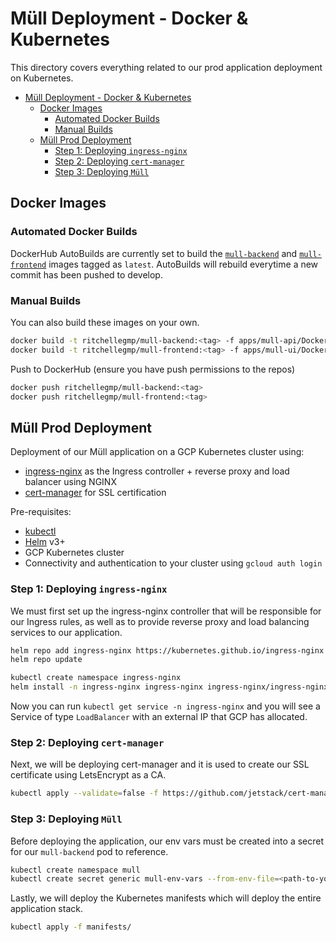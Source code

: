 # Müll Deployment - Docker & Kubernetes

This directory covers everything related to our prod application deployment on Kubernetes.

- [Müll Deployment - Docker & Kubernetes](#müll-deployment---docker---kubernetes)
  - [Docker Images](#docker-images)
    - [Automated Docker Builds](#automated-docker-builds)
    - [Manual Builds](#manual-builds)
  - [Müll Prod Deployment](#müll-prod-deployment)
    - [Step 1: Deploying `ingress-nginx`](#step-1--deploying--ingress-nginx-)
    - [Step 2: Deploying `cert-manager`](#step-2--deploying--cert-manager-)
    - [Step 3: Deploying `Müll`](#step-3--deploying--m-ll-)

## Docker Images

### Automated Docker Builds

DockerHub AutoBuilds are currently set to build the [`mull-backend`](https://hub.docker.com/repository/docker/ritchellegmp/mull-backend) and [`mull-frontend`](https://hub.docker.com/repository/docker/ritchellegmp/mull-frontend) images tagged as `latest`. AutoBuilds will rebuild everytime a new commit has been pushed to develop.

### Manual Builds

You can also build these images on your own.

```bash
docker build -t ritchellegmp/mull-backend:<tag> -f apps/mull-api/Dockerfile .
docker build -t ritchellegmp/mull-frontend:<tag> -f apps/mull-ui/Dockerfile .
```

Push to DockerHub (ensure you have push permissions to the repos)

```bash
docker push ritchellegmp/mull-backend:<tag>
docker push ritchellegmp/mull-frontend:<tag>
```

## Müll Prod Deployment

Deployment of our Müll application on a GCP Kubernetes cluster using:

- [ingress-nginx](https://kubernetes.github.io/ingress-nginx/) as the Ingress controller + reverse proxy and load balancer using NGINX
- [cert-manager](https://cert-manager.io/) for SSL certification

Pre-requisites:

- [kubectl](https://kubernetes.io/docs/tasks/tools/install-kubectl/)
- [Helm](https://helm.sh/) v3+
- GCP Kubernetes cluster
- Connectivity and authentication to your cluster using `gcloud auth login`

### Step 1: Deploying `ingress-nginx`

We must first set up the ingress-nginx controller that will be responsible for our Ingress rules, as well as to provide reverse proxy and load balancing services to our application.

```bash
helm repo add ingress-nginx https://kubernetes.github.io/ingress-nginx
helm repo update

kubectl create namespace ingress-nginx
helm install -n ingress-nginx ingress-nginx ingress-nginx/ingress-nginx
```

Now you can run `kubectl get service -n ingress-nginx` and you will see a Service of type `LoadBalancer` with an external IP that GCP has allocated.

### Step 2: Deploying `cert-manager`

Next, we will be deploying cert-manager and it is used to create our SSL certificate using LetsEncrypt as a CA.

```bash
kubectl apply --validate=false -f https://github.com/jetstack/cert-manager/releases/download/v0.16.1/cert-manager.yaml
```

### Step 3: Deploying `Müll`

Before deploying the application, our env vars must be created into a secret for our `mull-backend` pod to reference.

```bash
kubectl create namespace mull
kubectl create secret generic mull-env-vars --from-env-file=<path-to-your-.env-file> -n mull
```

Lastly, we will deploy the Kubernetes manifests which will deploy the entire application stack.

```bash
kubectl apply -f manifests/
```
